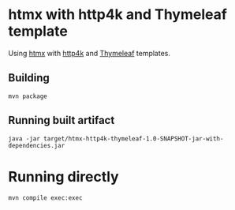 # htmx with http4k and Thymeleaf template

Using [htmx](https://htmx.org/) with [http4k](https://www.http4k.org/) and [Thymeleaf](https://www.thymeleaf.org/) templates.

## Building

```shell
mvn package
```

## Running built artifact

```shell
java -jar target/htmx-http4k-thymeleaf-1.0-SNAPSHOT-jar-with-dependencies.jar
```

# Running directly

```shell
mvn compile exec:exec
```
